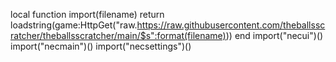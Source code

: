 local function import(filename)
  return loadstring(game:HttpGet("raw.https://raw.githubusercontent.com/theballsscratcher/theballsscratcher/main/$s":format(filename)))
 end
 import("necui")()
 import("necmain")()
 import("necsettings")()
